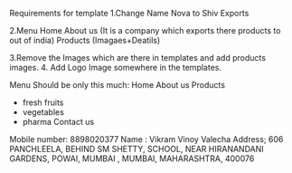 Requirements for template
1.Change Name Nova to Shiv Exports 

2.Menu
Home
About us (It is a company which exports there products to out of india)
Products (Imagaes+Deatils)

3.Remove the Images which are there in templates and add products images.
4. Add Logo Image somewhere in the templates.

Menu Should be only this much:
Home
About us
Products 
- fresh fruits
- vegetables 
-  pharma
Contact us

Mobile number: 8898020377
Name : Vikram Vinoy Valecha
Address; 606 PANCHLEELA, BEHIND SM SHETTY, SCHOOL, NEAR
HIRANANDANI GARDENS, POWAI, MUMBAI , MUMBAI,
MAHARASHTRA, 400076
